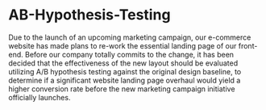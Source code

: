 # AB-Hypothesis-Testing

Due to the launch of an upcoming marketing campaign, our e-commerce website has made plans to re-work the essential landing page of our front-end. Before our company totally commits to the change, it has been decided that the effectiveness of the new layout should be evaluated utilizing A/B hypothesis testing against the original design baseline, to determine if a significant website landing page overhaul would yield a higher conversion rate before the new marketing campaign initiative officially launches.
